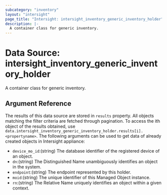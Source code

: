 ```yaml
---
subcategory: "inventory"
layout: "intersight"
page_title: "Intersight: intersight_inventory_generic_inventory_holder"
description: |-
  A container class for generic inventory.
---
```


# Data Source: intersight_inventory_generic_inventory_holder
A container class for generic inventory.
## Argument Reference
The results of this data source are stored in `results` property.
All objects matching the filter criteria are fetched through pagination.
To access the ith object of the results obtained, use `data.intersight_inventory_generic_inventory_holder.results[i].<propertyname>`.
The following arguments can be used to get data of already created objects in Intersight appliance:
* `device_mo_id`:(string) The database identifier of the registered device of an object. 
* `dn`:(string) The Distinguished Name unambiguously identifies an object in the system. 
* `endpoint`:(string) The endpoint represented by this holder. 
* `moid`:(string) The unique identifier of this Managed Object instance. 
* `rn`:(string) The Relative Name uniquely identifies an object within a given context. 
 